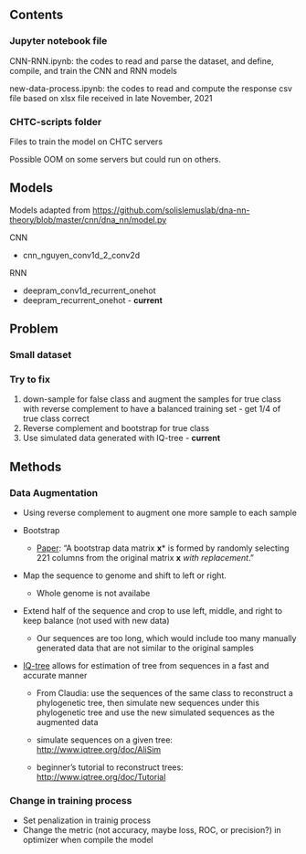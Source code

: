 ## Contents

### Jupyter notebook file

CNN-RNN.ipynb: the codes to read and parse the dataset, and define, compile, and train the CNN and RNN models

new-data-process.ipynb: the codes to read and compute the response csv file based on xlsx file received in late November, 2021



### CHTC-scripts folder

Files to train the model on CHTC servers

Possible OOM on some servers but could run on others.



## Models

Models adapted from https://github.com/solislemuslab/dna-nn-theory/blob/master/cnn/dna_nn/model.py

CNN

- cnn_nguyen_conv1d_2_conv2d

RNN

- deepram_conv1d_recurrent_onehot
- deepram_recurrent_onehot - **current**



## Problem

### Small dataset

### Try to fix

1. down-sample for false class and augment the samples for true class with reverse complement to have a balanced training set - get 1/4 of true class correct 
1. Reverse complement and bootstrap for true class
1. Use simulated data generated with IQ-tree - **current**



## Methods

### Data Augmentation

- Using reverse complement to augment one more sample to each sample

- Bootstrap
  - [Paper](https://www.pnas.org/content/93/23/13429): “A bootstrap data matrix **x*** is formed by randomly selecting 221 columns from the original matrix **x** *with replacement*.”

- Map the sequence to genome and shift to left or right. 
  - Whole genome is not availabe

- Extend half of the sequence and crop to use left, middle, and right to keep balance (not used with new data)
  - Our sequences are too long, which would include too many manually generated data that are not similar to the original samples

- [IQ-tree](http://www.iqtree.org/) allows for estimation of tree from sequences in a fast and accurate manner

  - From Claudia: use the sequences of the same class to reconstruct a phylogenetic tree, then simulate new sequences under this phylogenetic tree and use the new simulated sequences as the augmented data

  -  simulate sequences on a given tree: http://www.iqtree.org/doc/AliSim

  - beginner’s tutorial to reconstruct trees: http://www.iqtree.org/doc/Tutorial



### Change in training process

- Set penalization in trainig process
- Change the metric (not accuracy, maybe loss, ROC, or precision?) in optimizer when compile the model